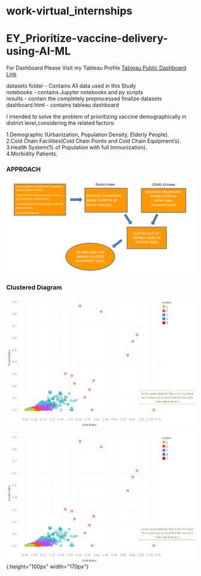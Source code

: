 # work-virtual_internships

# EY_Prioritize-vaccine-delivery-using-AI-ML

For Dashboard Please Visit my Tableau Profile
[Tableau Public Dashboard Link](https://public.tableau.com/profile/dinesh3497#!/)




datasets folder - Contains All data used in this Study<br/>
notebooks - contains Jupyter notebooks and py scripts<br/>
results - contain the completely preprocessed finalize datasets<br/>
dashboard.html - contains tableau dashboard <br/>



I intended to solve the problem of prioritizing vaccine demographically in district level,considering the related factors:

1.Demographic (Urbanization, Population Density, Elderly People).<br />
2.Cold Chain Facilities(Cold Chain Points and Cold Chain Equipment’s).<br />
3.Health System(% of Population with full Immunization).<br />
4.Morbidity Patients.<br />

### APPROACH ###


![Flow Diagram](https://github.com/dineshy98/EY_Prioritize-vaccine-delivery-using-AI-ML/blob/main/approach%20diagram.PNG  "Flow Diagram")


### Clustered Diagram ###

<img src="https://github.com/dineshy98/EY_Prioritize-vaccine-delivery-using-AI-ML/blob/main/clustered%20covid_index%20vs%20dist_index.PNG" width="750" width="600">

![ScatterPlot of District Index vs Covid19 Index](https://github.com/dineshy98/EY_Prioritize-vaccine-delivery-using-AI-ML/blob/main/clustered%20covid_index%20vs%20dist_index.PNG){:height="100px" width="170px"}




